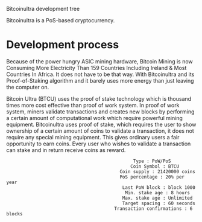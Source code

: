 
Bitcoinultra development tree

Bitcoinultra is a PoS-based cryptocurrency.

Development process
===========================

Because of the power hungry ASIC mining hardware, Bitcoin Mining is now Consuming More Electricity Than 159 Countries Including Ireland & Most Countries In Africa. It does not have to be that way. With Bitcoinultra and its Proof-of-Staking algorithm and it barely uses more energy than just leaving the computer on.

Bitcoin Ultra (BTCU) uses the proof of stake technology which is thousand times more cost effective than proof of work system. 
In proof of work system, miners validate transactions and creates new blocks by performing a certain amount of computational work which require powerful mining equipment. 
Bitcoinultra uses proof of stake, which requires the user to show ownership of a certain amount of coins to validate a transaction, it does not require any special mining equipment.
 This gives ordinary users a fair opportunity to earn coins. Every user who wishes to validate a transaction can stake and in return receive coins as reward.
                                 
                                 
                                                   Type : PoW/PoS
                                                  Coin Symbol : BTCU
                                              Coin supply : 21420000 coins
                                              PoS percentage : 20% per year
                                               Last PoW block : block 1000
                                                Min. stake age : 8 hours
                                               Max. stake age : Unlimited
                                               Target spacing : 60 seconds
                                            Transaction confirmations : 6 blocks
